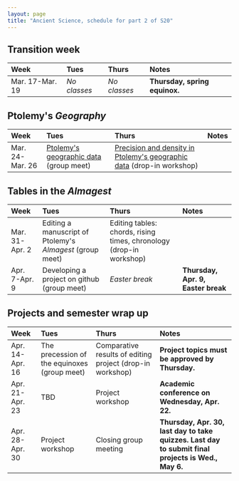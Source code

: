 ```yaml
---
layout: page
title: "Ancient Science, schedule for part 2 of S20"
---
```


## Transition week

| Week | Tues | Thurs     |     Notes  |
| :------------- |:------------- | :------------- |:------------- |
|Mar. 17-Mar. 19 | *No classes* | *No classes* | **Thursday, spring equinox.**  |


## Ptolemy's *Geography*

| Week | Tues | Thurs     |     Notes  |
| :------------- |:------------- | :------------- |:------------- |
|Mar. 24-Mar. 26 | [Ptolemy's  geographic data](../assignments/regroup/) (group meet) | [Precision and density in Ptolemy's geographic data](../assignments/precision-density/) (drop-in workshop) |   |


## Tables in the *Almagest*

| Week | Tues | Thurs     |     Notes  |
| :------------- |:------------- | :------------- |:------------- |
|Mar. 31-Apr. 2 | Editing a manuscript of Ptolemy's *Almagest* (group meet) | Editing tables: chords, rising times, chronology (drop-in workshop) |   |
|Apr. 7-Apr. 9 | Developing a project on github (group meet) | *Easter break* | **Thursday, Apr. 9, Easter break**  |


## Projects and semester wrap up

| Week | Tues | Thurs     |     Notes  |
| :------------- |:------------- | :------------- |:------------- |
|Apr. 14-Apr. 16 | The precession of the equinoxes (group meet) | Comparative results of editing project (drop-in workshop) | **Project topics must be approved by Thursday.**  |
|Apr. 21-Apr. 23 | TBD | Project workshop | **Academic conference on Wednesday, Apr. 22.**  |
|Apr. 28-Apr. 30 | Project workshop | Closing group meeting | **Thursday, Apr. 30, last day to take quizzes.** **Last day to submit final projects is Wed., May 6.**  |
